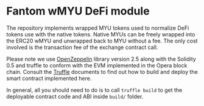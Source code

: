 # Fantom wMYU DeFi module

The repository implements wrapped MYU tokens used to normalize
DeFi tokens use with the native tokens. Native MYUs can be freely
wrapped into the ERC20 wMYU and unwrapped back to MYU without a fee.
The only cost involved is the transaction fee of the exchange contract
call.

Please note we use
[OpenZeppelin](https://github.com/OpenZeppelin/openzeppelin-contracts)
library version 2.5 along with the Solidity 0.5 and truffle
to conform with the EVM implemented in the Opera block chain.
Consult the [Truffle](https://www.trufflesuite.com)
documents to find out how to build and deploy
the smart contract implemented here.

In general, all you should need to do is to call `truffle build`
to get the deployable contract code and ABI inside `build/` folder.
